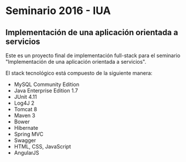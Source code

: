 # Seminario 2016 - IUA
## Implementación de una aplicación orientada a servicios

Este es un proyecto final de implementación full-stack para el seminario "Implementación de una aplicación orientada a servicios".

El stack tecnológico está compuesto de la siguiente manera:
  * MySQL Community Edition
  * Java Enterprise Edition 1.7
  * JUnit 4.11
  * Log4J 2
  * Tomcat 8
  * Maven 3
  * Bower
  * Hibernate
  * Spring MVC
  * Swagger
  * HTML, CSS, JavaScript
  * AngularJS
